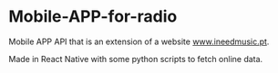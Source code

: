 # Mobile-APP-for-radio
Mobile APP API that is an extension of a website www.ineedmusic.pt.

Made in React Native with some python scripts to fetch online data.

